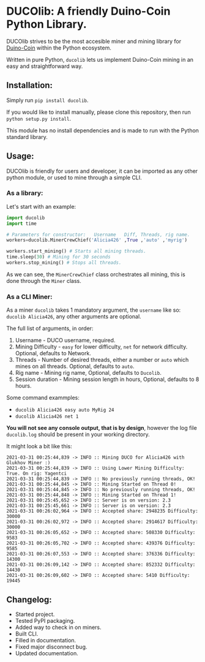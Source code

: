 # DUCOlib: A friendly Duino-Coin Python Library.

DUCOlib strives to be the most accesible miner and mining library for [Duino-Coin](https://duinocoin.com/)
within the Python ecosystem. 

Written in pure Python, `ducolib` lets us implement Duino-Coin mining in an easy and straightforward way.


## Installation:

Simply run `pip install ducolib`.

If you would like to install manually, please clone this repository, 
then run `python setup.py install`.

This module has no install dependencies and is made to run with the Python standard library.


## Usage:

DUCOlib is friendly for users and developer, it can be imported as any other python module, 
or used to mine through a simple CLI.

### As a library:


Let's start with an example:

```python
import ducolib
import time

# Parameters for constructor:   Username   Diff, Threads, rig name.
workers=ducolib.MinerCrewChief('Alicia426' ,True ,'auto' ,'myrig')

workers.start_mining() # Starts all mining threads.
time.sleep(30) # Mining for 30 seconds
workers.stop_mining() # Stops all threads.

```

As we can see, the `MinerCrewChief` class orchestrates all mining, this is done
through the `Miner` class. 



### As a CLI Miner:

As a miner `ducolib` takes 1 mandatory argument, the `username`
like so: `ducolib Alicia426`, any other arguments are optional.

The full list of arguments, in order:

1. Username - DUCO username, required. 
2. Mining Difficulty - `easy` for lower difficulty, `net` for network difficulty. Optional, defaults to Network.
3. Threads - Number of desired threads, either a number or `auto` which mines on all threads. Optional, defaults to `auto`.
4. Rig name - Mining rig name, Optional, defaults to `Ducolib`.
5. Session duration - Mining session length in hours, Optional, defaults to 8 hours.

Some command exammples:

* `ducolib Alicia426 easy auto MyRig 24`
* `ducolib Alicia426 net 1`


**You will not see any console output, that is by design**, however
the log file `ducolib.log` should be present in your working directory.

It might look a bit like this:

```log
2021-03-31 00:25:44,839 -> INFO :: Mining DUCO for Alicia426 with Glukhov Miner :)
2021-03-31 00:25:44,839 -> INFO :: Using Lower Mining Difficulty: True. On rig: Yagentci
2021-03-31 00:25:44,839 -> INFO :: No previously running threads, OK!
2021-03-31 00:25:44,845 -> INFO :: Mining Started on Thread 0!
2021-03-31 00:25:44,845 -> INFO :: No previously running threads, OK!
2021-03-31 00:25:44,848 -> INFO :: Mining Started on Thread 1!
2021-03-31 00:25:45,652 -> INFO :: Server is on version: 2.3
2021-03-31 00:25:45,661 -> INFO :: Server is on version: 2.3
2021-03-31 00:26:02,964 -> INFO :: Accepted share: 2948235 Difficulty: 30000
2021-03-31 00:26:02,972 -> INFO :: Accepted share: 2914617 Difficulty: 30000
2021-03-31 00:26:05,652 -> INFO :: Accepted share: 508330 Difficulty: 9583
2021-03-31 00:26:05,702 -> INFO :: Accepted share: 439376 Difficulty: 9585
2021-03-31 00:26:07,553 -> INFO :: Accepted share: 376336 Difficulty: 14300
2021-03-31 00:26:09,142 -> INFO :: Accepted share: 852332 Difficulty: 14430
2021-03-31 00:26:09,602 -> INFO :: Accepted share: 5410 Difficulty: 19445
```

## Changelog:

* Started project.
* Tested PyPI packaging.
* Added way to check in on miners.
* Built CLI.
* Filled in documentation.
* Fixed major disconnect bug. 
* Updated documentation.